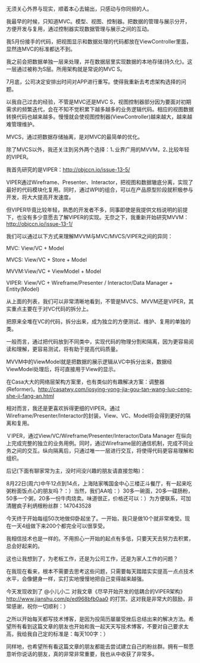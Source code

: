 无须关心外界与现实，顺着本心去输出，只感动与你同频的人。

我最早的时候，只知道MVC。模型、视图、控制器。把数据的管理与展示分开，方便开发与复用，通过控制器实现数据管理与展示之间的互动。

我5月份接手的代码，把视图显示和数据处理的代码都放在ViewController里面，显然连MVC的标准都达不到。

我之前会把数据单独一层来处理，并在数据层里实现数据的本地存储(持久化)。这一层通过被称为S层。所用架构就是常说的MVC S。

7月底，公司决定安排出时间对APP进行重写。使得我重新去考虑架构选择的问题。

以我自己过去的经验，不管是MVC还是MVC S，视图控制器部分因为要面对初期需求的频繁迭代，会在不知不觉积累下越多越多的业务逻辑代码。相应的视图数据转换代码也越来越多。慢慢就会使视图控制器(ViewController)越来越大，越来越难管理维护。

MVCS，通过把数据存储抽离，是对MVC的最简单的优化。

除了MVCS以外，我还关注到另外两个选择：1､业界广用的MVVM，2､比较年轻的VIPER。

我首先研究的是VIPER：http://objccn.io/issue-13-5/

VIPER通过Wireframe、Presenter、Interactor，把视图和数据辙底分离，实现了最好的代码模块化复用。同时，通过WPI的组合，可以在产品原型阶段就积极参与开发，将大大提高开发速度。

但VIPER毕竟比较年轻，熟悉的开发者不多，同事即使是我提供文档说明的前提下，也没有多少意愿去了解VIPER的实现。无奈之下，我重新开始研究MVVM：http://objccn.io/issue-13-1/

我们可以通过以下方式来理解MVVM与MVC/MVCS/VIPER之间的异同：

MVC:  View/VC                                                                                 + Model

MVCS: View/VC  + Store                                                                   + Model

MVVM:View/VC  +  ViewModel                                                          + Model

VIPER: View/VC  +  Wireframe/Presenter / Interactor/Data Manager  + Entity(Model)

从上面的列表，我们可以非常清晰地看到，不管是MVCS、MVVM还是VIPER，其实重点主要在于对VC代码的拆分上。

把原来全堆在VC的代码，拆分出来，成为独立的方便测试、维护、复用的单独的类。

一般而言，通过把代码放到不同类中，实现代码的物理分割和隔离，因为更容易阅读和理解，更容易测试，将有助于提高代码质量。

MVVM中的ViewModel就是把数据的展示逻辑从VC中拆分出来，数据经ViewModel处理后，将可直接用于View的显示。

在Casa大大的网络层架构方案里，也有类似的有趣解决方案：调整器(Reformer)。http://casatwy.com/iosying-yong-jia-gou-tan-wang-luo-ceng-she-ji-fang-an.html

相对而言，我还是更喜欢拆得更细的VIPER。通过Wireframe/Presenter/Interactor的封装，View、VC、Model将会得到更好的隔离和复用。

ＶIPER，通过View/VC/Wireframe/Presenter/Interactor/Data Manager 在纵向上完成完整的独立的业务用例。同时，通过Wireframe层的通信机制，完成不同业务之间的交互。纵向隔离后，只通过唯一一层进行交互，将使得代码更容易理解和组织。

后记(下面有聊家常为主，没时间没兴趣的朋友请直接忽略)：

8月22日(周六)中午12点到14点，上海陆家嘴国金中心三楼正斗餐厅，有一起来吃粥粉面饭点心的朋友吗？：）当然，我们AA哈：）30多一碗面，20多一碟肠粉，50多一个粥，20多一份牛肉烧卖。味道很正，价格还可以：）为方便联系，可加清醒疯子利炳根粉丝群：147043528

今天终于开始每组50次地做仰卧起坐了。一开始，我只是做10个就非常难受。现在一天4组做下来200个都完全可以很享受。

我相信技术也是一样的。不用担心一开始的起点有多低，只要天天去努力去积累，总会好起来的。

这也让我想到了，为老板工作，还是为公司工作，还是为家人工作的问题？

在我现在看来，根本不需要去思考这些问题，只需要每天踏踏实实提高一点点技术水平，会像健身一样，实打实地慢慢地把自己变得越来越强。

今天发现收到了 @小儿小二 对我文章《尽早开始开发的低耦合的VIPER架构》http://www.jianshu.com/p/ed968bfb0aa0 的打赏。这对我是非常大的鼓励，非常感谢，祝你一切顺利：）

之所以开始每天都写技术博客，是因为投简历屡屡受挫后总结出来的解决方法。希望所有看到这篇文章的朋友也开始和我一起天天写技术博客，不要对自己要求太高，我给我自己定的标准是：每天100字：）

同样地，也希望所有看这篇文章的朋友都能去尝试建立自己的粉丝群。拥有一帮愿意听你说话的朋友，真的非常非常重要，我也从中收获了非常多。